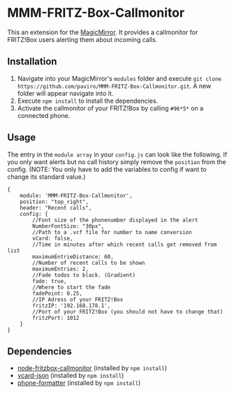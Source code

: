 # MMM-FRITZ-Box-Callmonitor
This an extension for the [MagicMirror](https://github.com/MichMich/MagicMirror). It provides a callmonitor for FRITZ!Box users alerting them about incoming calls.

## Installation
1. Navigate into your MagicMirror's `modules` folder and execute `git clone https://github.com/paviro/MMM-FRITZ-Box-Callmonitor.git`. A new folder will appear navigate into it.
2. Execute `npm install` to install the dependencies.
3. Activate the callmonitor of your FRITZ!Box by calling `#96*5*` on a connected phone.

## Usage
The entry in the `module array` in your `config.js` can look like the following. If you only want alerts but no call history simply remove the `position` from the config. 
(NOTE: You only have to add the variables to config if want to change its standard value.)

```
{
	module: 'MMM-FRITZ-Box-Callmonitor',
	position: "top_right",
	header: "Recent calls",
	config: {
		//Font size of the phonenumber displayed in the alert
		NumberFontSize: "30px",
		//Path to a .vcf file for number to name conversion
		vCard: false,
		//Time in minutes after which recent calls get removed from list
		maximumEntrieDistance: 60,
		//Number of recent calls to be shown
		maximumEntries: 2,
		//Fade todos to black. (Gradient)
		fade: true,
		//Where to start the fade
		fadePoint: 0.25,
		//IP Adress of your FRITZ!Box
		fritzIP: '192.168.178.1',
		//Port of your FRITZ!Box (you should not have to change that)
		fritzPort: 1012
	}
}
```

## Dependencies
- [node-fritzbox-callmonitor](https://www.npmjs.com/package/node-fritzbox-callmonitor) (installed by `npm install`)
- [vcard-json](https://www.npmjs.com/package/vcard-json) (installed by `npm install`)
- [phone-formatter](https://www.npmjs.com/package/phone-formatter) (installed by `npm install`)
